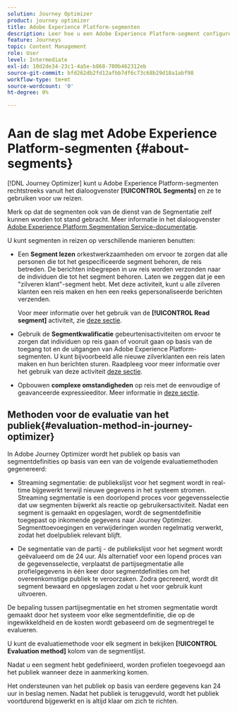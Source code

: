 ```yaml
---
solution: Journey Optimizer
product: journey optimizer
title: Adobe Experience Platform-segmenten
description: Leer hoe u een Adobe Experience Platform-segment configureert
feature: Journeys
topic: Content Management
role: User
level: Intermediate
exl-id: 10d2de34-23c1-4a5e-b868-700b462312eb
source-git-commit: bfd262db2fd12afbb7df6c73c68b29d18a1abf98
workflow-type: tm+mt
source-wordcount: '0'
ht-degree: 0%

---
```


# Aan de slag met Adobe Experience Platform-segmenten {#about-segments}

[!DNL Journey Optimizer]  kunt u Adobe Experience Platform-segmenten rechtstreeks vanuit het dialoogvenster **[!UICONTROL Segments]** en ze te gebruiken voor uw reizen.

Merk op dat de segmenten ook van de dienst van de Segmentatie zelf kunnen worden tot stand gebracht. Meer informatie in het dialoogvenster [Adobe Experience Platform Segmentation Service-documentatie](https://experienceleague.adobe.com/docs/experience-platform/segmentation/home.html).

U kunt segmenten in reizen op verschillende manieren benutten:

* Een **Segment lezen** orkestwerkzaamheden om ervoor te zorgen dat alle personen die tot het gespecificeerde segment behoren, de reis betreden. De berichten inbegrepen in uw reis worden verzonden naar de individuen die tot het segment behoren. Laten we zeggen dat je een &quot;zilveren klant&quot;-segment hebt. Met deze activiteit, kunt u alle zilveren klanten een reis maken en hen een reeks gepersonaliseerde berichten verzenden.

   Voor meer informatie over het gebruik van de **[!UICONTROL Read segment]** activiteit, zie [deze sectie](../building-journeys/read-segment.md#configuring-segment-trigger-activity).

* Gebruik de **Segmentkwalificatie** gebeurtenisactiviteiten om ervoor te zorgen dat individuen op reis gaan of vooruit gaan op basis van de toegang tot en de uitgangen van Adobe Experience Platform-segmenten. U kunt bijvoorbeeld alle nieuwe zilverklanten een reis laten maken en hun berichten sturen. Raadpleeg voor meer informatie over het gebruik van deze activiteit [deze sectie](../building-journeys/segment-qualification-events.md).

* Opbouwen **complexe omstandigheden** op reis met de eenvoudige of geavanceerde expressieeditor. Meer informatie in [deze sectie](../building-journeys/condition-activity.md#using-a-segment).

## Methoden voor de evaluatie van het publiek{#evaluation-method-in-journey-optimizer}

In Adobe Journey Optimizer wordt het publiek op basis van segmentdefinities op basis van een van de volgende evaluatiemethoden gegenereerd:

* Streaming segmentatie: de publiekslijst voor het segment wordt in real-time bijgewerkt terwijl nieuwe gegevens in het systeem stromen. Streaming segmentatie is een doorlopend proces voor gegevensselectie dat uw segmenten bijwerkt als reactie op gebruikersactiviteit. Nadat een segment is gemaakt en opgeslagen, wordt de segmentdefinitie toegepast op inkomende gegevens naar Journey Optimizer. Segmenttoevoegingen en verwijderingen worden regelmatig verwerkt, zodat het doelpubliek relevant blijft.

* De segmentatie van de partij - de publiekslijst voor het segment wordt geëvalueerd om de 24 uur. Als alternatief voor een lopend proces van de gegevensselectie, verplaatst de partijsegmentatie alle profielgegevens in één keer door segmentdefinities om het overeenkomstige publiek te veroorzaken. Zodra gecreeerd, wordt dit segment bewaard en opgeslagen zodat u het voor gebruik kunt uitvoeren.

De bepaling tussen partijsegmentatie en het stromen segmentatie wordt gemaakt door het systeem voor elke segmentdefinitie, die op de ingewikkeldheid en de kosten wordt gebaseerd om de segmentregel te evalueren.

U kunt de evaluatiemethode voor elk segment in bekijken **[!UICONTROL Evaluation method]** kolom van de segmentlijst.

Nadat u een segment hebt gedefinieerd, worden profielen toegevoegd aan het publiek wanneer deze in aanmerking komen.

Het ondersteunen van het publiek op basis van eerdere gegevens kan 24 uur in beslag nemen. Nadat het publiek is teruggevuld, wordt het publiek voortdurend bijgewerkt en is altijd klaar om zich te richten.
